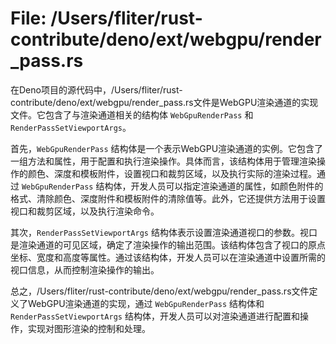 # File: /Users/fliter/rust-contribute/deno/ext/webgpu/render_pass.rs

在Deno项目的源代码中，/Users/fliter/rust-contribute/deno/ext/webgpu/render_pass.rs文件是WebGPU渲染通道的实现文件。它包含了与渲染通道相关的结构体 `WebGpuRenderPass` 和 `RenderPassSetViewportArgs`。

首先，`WebGpuRenderPass` 结构体是一个表示WebGPU渲染通道的实例。它包含了一组方法和属性，用于配置和执行渲染操作。具体而言，该结构体用于管理渲染操作的颜色、深度和模板附件，设置视口和裁剪区域，以及执行实际的渲染过程。通过 `WebGpuRenderPass` 结构体，开发人员可以指定渲染通道的属性，如颜色附件的格式、清除颜色、深度附件和模板附件的清除值等。此外，它还提供方法用于设置视口和裁剪区域，以及执行渲染命令。

其次，`RenderPassSetViewportArgs` 结构体表示设置渲染通道视口的参数。视口是渲染通道的可见区域，确定了渲染操作的输出范围。该结构体包含了视口的原点坐标、宽度和高度等属性。通过该结构体，开发人员可以在渲染通道中设置所需的视口信息，从而控制渲染操作的输出。

总之，/Users/fliter/rust-contribute/deno/ext/webgpu/render_pass.rs文件定义了WebGPU渲染通道的实现，通过 `WebGpuRenderPass` 结构体和 `RenderPassSetViewportArgs` 结构体，开发人员可以对渲染通道进行配置和操作，实现对图形渲染的控制和处理。

